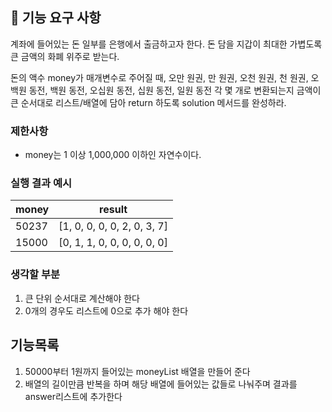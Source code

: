 ## 🚀 기능 요구 사항

계좌에 들어있는 돈 일부를 은행에서 출금하고자 한다. 돈 담을 지갑이 최대한 가볍도록 큰 금액의 화폐 위주로 받는다.

돈의 액수 money가 매개변수로 주어질 때, 오만 원권, 만 원권, 오천 원권, 천 원권, 오백원 동전, 백원 동전, 오십원 동전, 십원 동전, 일원 동전 각 몇 개로 변환되는지 금액이 큰 순서대로 리스트/배열에 담아 return 하도록 solution 메서드를 완성하라.

### 제한사항

- money는 1 이상 1,000,000 이하인 자연수이다.

### 실행 결과 예시

| money | result |
| --- | --- |
| 50237	| [1, 0, 0, 0, 0, 2, 0, 3, 7] |
| 15000	| [0, 1, 1, 0, 0, 0, 0, 0, 0] |

### 생각할 부분
1. 큰 단위 순서대로 계산해야 한다
2. 0개의 경우도 리스트에 0으로 추가 해야 한다

## 기능목록
1. 50000부터 1원까지 들어있는 moneyList 배열을 만들어 준다
2. 배열의 길이만큼 반복을 하며 해당 배열에 들어있는 값들로 나눠주며 결과를 answer리스트에 추가한다